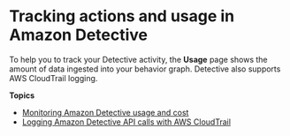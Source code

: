 # Tracking actions and usage in Amazon Detective<a name="tracking-usage-logging"></a>

To help you to track your Detective activity, the **Usage** page shows the amount of data ingested into your behavior graph\. Detective also supports AWS CloudTrail logging\.

**Topics**
+ [Monitoring Amazon Detective usage and cost](usage-tracking.md)
+ [Logging Amazon Detective API calls with AWS CloudTrail](logging-using-cloudtrail.md)